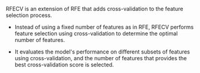 RFECV is an extension of RFE that adds cross-validation to the feature selection process.


- Instead of using a fixed number of features as in RFE, RFECV performs feature selection using cross-validation to determine the optimal number of features.

- It evaluates the model's performance on different subsets of features using cross-validation, and the number of features that provides the best cross-validation score is selected.